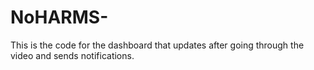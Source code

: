 # NoHARMS-
This is the code for the dashboard that updates after going through the video and sends notifications. 
